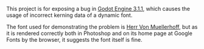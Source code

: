 This project is for exposing a bug in [Godot Engine 3.1.1](https://godotengine.org/), which causes the usage of incorrect kerning data of a dynamic font.

The font used for demonstrating the problem is [Herr Von Muellerhoff](https://fonts.google.com/specimen/Herr+Von+Muellerhoff), but as it is rendered correctly both in Photoshop and on its home page at Google Fonts by the browser, it suggests the font itself is fine.
